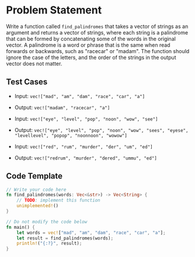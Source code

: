 # Problem Statement

Write a function called `find_palindromes` that takes a vector of strings as an argument and returns a vector of strings, where each string is a palindrome that can be formed by concatenating some of the words in the original vector. A palindrome is a word or phrase that is the same when read forwards or backwards, such as "racecar" or "madam". The function should ignore the case of the letters, and the order of the strings in the output vector does not matter.

## Test Cases

- Input: `vec!["mad", "am", "dam", "race", "car", "a"]`
- Output: `vec!["madam", "racecar", "a"]`

- Input: `vec!["eye", "level", "pop", "noon", "wow", "see"]`
- Output: `vec!["eye", "level", "pop", "noon", "wow", "sees", "eyese", "levellevel", "popop", "noonnoon", "wowow"]`

- Input: `vec!["red", "rum", "murder", "der", "um", "ed"]`
- Output: `vec!["redrum", "murder", "dered", "ummu", "ed"]`

## Code Template

```rust
// Write your code here
fn find_palindromes(words: Vec<&str>) -> Vec<String> {
    // TODO: implement this function
    unimplemented!()
}

// Do not modify the code below
fn main() {
    let words = vec!["mad", "am", "dam", "race", "car", "a"];
    let result = find_palindromes(words);
    println!("{:?}", result);
}
```